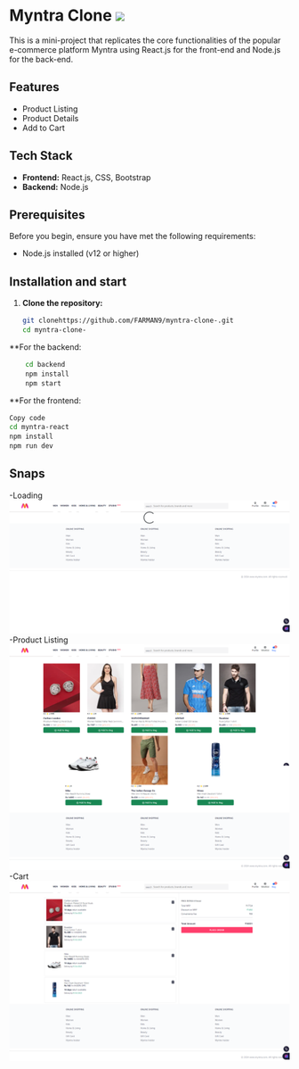 # Myntra Clone  ![](public/youtube.png)

This is a mini-project that replicates the core functionalities of the popular e-commerce platform Myntra using React.js for the front-end and Node.js for the back-end.



## Features


- Product Listing
- Product Details
- Add to Cart



## Tech Stack

- **Frontend:** React.js, CSS, Bootstrap
- **Backend:** Node.js

## Prerequisites

Before you begin, ensure you have met the following requirements:

- Node.js installed (v12 or higher)


## Installation and start 

1. **Clone the repository:**
   ```bash
   git clonehttps://github.com/FARMAN9/myntra-clone-.git
   cd myntra-clone-
   ```




**For the backend:
```bash
    cd backend
    npm install
    npm start 
```



**For the frontend:
```bash
Copy code
cd myntra-react
npm install
npm run dev
 ```
## Snaps  
-Loading
![Myntra Clone Screenshot](https://github.com/FARMAN9/myntra-clone-/blob/main/snaps/image0.png)
-Product Listing
![Myntra Clone Screenshot](https://github.com/FARMAN9/myntra-clone-/blob/main/snaps/image1.png)
-Cart
![Myntra Clone Screenshot](https://github.com/FARMAN9/myntra-clone-/blob/main/snaps/image2.png)


   


